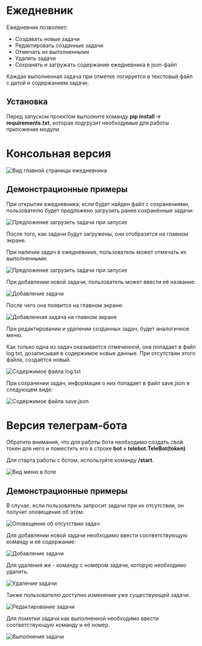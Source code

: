 # Ежедневник
Ежедневник позволяет:
- Создавать новые задачи
- Редактировать созданные задачи
- Отмечать их выполненными
- Удалять задачи
- Сохранять и загружать содержание ежедневника в json-файл

Каждая выполненная задача при отметке логируется в текстовый файл с датой и содержанием задачи.

## Установка
Перед запуском проектом выполните команду **pip install -r requirements.txt**, которая подгрузит необходимые для работы приложения модули.

# Консольная версия
![Вид главной страницы ежедневника](/assets/main_screen.jpg)

## Демонстрационные примеры
При открытии ежедневника, если будет найден файл с сохранениями, пользователю будет предложено загрузить ранее сохранённые задачи:

![Предложение загрузить задачи при запуске](/assets/import.jpg)

После того, как задачи будут загружены, они отобразятся на главном экране.


При наличии задач в ежедневнике, пользователь может отмечать их выполненными: 

![Предложение загрузить задачи при запуске](/assets/mark.jpg)

При добавлении новой задачи, пользователь может ввести её название:

![Добавление задачи](/assets/new_task.jpg)

После чего она появится на главном экране:

![Добавленная задача на главном экране](/assets/new_task_result.jpg)

При редактировании и удалении созданных задач, будет аналогичное меню.


Как только одна из задач оказывается отмеченной, она попадает в файл log.txt, дозаписывая в содержимое новые данные. При отсутствии этого файла, создаётся новый.

![Содержимое файла log.txt](/assets/log.jpg)

При сохранении задач, информация о них попадает в файл save.json в следующем виде:

![Содержимое файла save.json](/assets/save.jpg)

# Версия телеграм-бота
Обратите внимания, что для работы бота необходимо создать свой токен для него и поместить его в строке **bot = telebot.TeleBot(token)**

Для старта работы с ботом, используйте команду **/start**.

![Вид меню в боте](/assets/bot_start_menu.jpg)

## Демонстрационные примеры
В случае, если пользователь запросит задачи при их отсутствии, он получит оповещение об этом:

![Оповещение об отсутствии задач](/assets/bot_none_tasks.jpg)

Для добавлении новой задачи необходимо ввести соответствующую команду и её содержание:

![Добавление задачи](/assets/bot_add_task.jpg)

Для удаления же - команду с номером задачи, которую необходимо удалить.

![Удаление задачи](/assets/bot_delete_task.jpg)

Также пользователю доступно изменение уже существующей задачи.

![Редактирование задачи](/assets/bot_edit_task.jpg)

Для пометки задачи как выполненной необходимо ввести соответствующую команду и её номер.

![Выполнение задачи](/assets/bot_mark_task.jpg)
